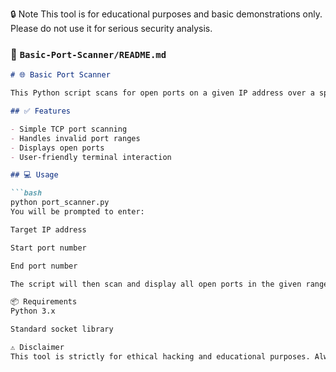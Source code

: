 🔒 Note
This tool is for educational purposes and basic demonstrations only. Please do not use it for serious security analysis.




### 📁 `Basic-Port-Scanner/README.md`

```markdown
# 🌐 Basic Port Scanner

This Python script scans for open ports on a given IP address over a specified port range.

## ✅ Features

- Simple TCP port scanning
- Handles invalid port ranges
- Displays open ports
- User-friendly terminal interaction

## 💻 Usage

```bash
python port_scanner.py
You will be prompted to enter:

Target IP address

Start port number

End port number

The script will then scan and display all open ports in the given range.

📦 Requirements
Python 3.x

Standard socket library

⚠️ Disclaimer
This tool is strictly for ethical hacking and educational purposes. Always get permission before scanning any system or network
